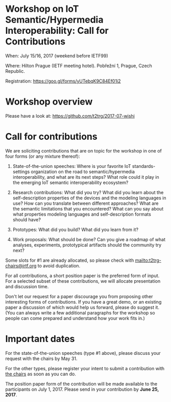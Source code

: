 # Workshop on IoT Semantic/Hypermedia Interoperability: Call for Contributions

When: July 15/16, 2017 (weekend before IETF99)

Where: Hilton Prague (IETF meeting hotel). Pobřežní 1, Prague, Czech Republic.

Registration: https://goo.gl/forms/yUTebqK9C84Ef01i2

# Workshop overview

Please have a look at: https://github.com/t2trg/2017-07-wishi

# Call for contributions

We are soliciting contributions that are on topic for the workshop in one of
four forms (or any mixture thereof):

1. State-of-the-union speeches: Where is your favorite IoT
   standards-settings organization on the road to semantic/hypermedia
   interoperability, and what are its next steps?  What role could it
   play in the emerging IoT semantic interoperability ecosystem?

2. Research contributions:  What did you try?  What did you learn
   about the self-description properties of the devices and the
   modeling languages in use?  How can you translate between different
   approaches?  What are the semantic limitations that you
   encountered?  What can you say about what properties modeling
   languages and self-description formats should have?

3. Prototypes:  What did you build?  What did you learn from it?

4. Work proposals:  What should be done?  Can you give a roadmap of
   what analyses, experiments, prototypical artifacts should the
   community try next?

Some slots for #1 are already allocated, so please check
with <mailto:t2trg-chairs@irtf.org> to avoid duplication.

For all contributions, a short position paper is the preferred form of
input.  For a selected subset of these contributions, we will allocate
presentation and discussion time.

Don't let our request for a paper discourage you from proposing other
interesting forms of contributions.  If you have a great demo, or an
existing paper a discussion of which would help us forward, please do
suggest it.  (You can always write a few additional paragraphs for the
workshop so people can come prepared and understand how your work fits
in.)

# Important dates

For the state-of-the-union speeches (type #1 above), please discuss
your request with the chairs by May 31.

For the other types, please register your intent to submit a
contribution with [the chairs][] as soon as you can do.

[the chairs]: mailto:t2trg-chairs@irtf.org

The position paper form of the contribution will be made available to
the participants on July 1, 2017.  Please send in your contribution by
**June 25, 2017**.
